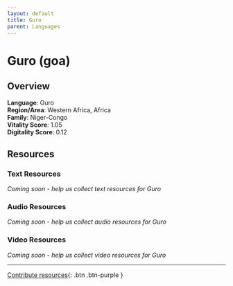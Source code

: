 ```yaml
---
layout: default
title: Guro
parent: Languages
---
```


# Guro (goa)

## Overview

**Language**: Guro  
**Region/Area**: Western Africa, Africa  
**Family**: Niger-Congo  
**Vitality Score**: 1.05  
**Digitality Score**: 0.12  

## Resources

### Text Resources
*Coming soon - help us collect text resources for Guro*

### Audio Resources
*Coming soon - help us collect audio resources for Guro*

### Video Resources
*Coming soon - help us collect video resources for Guro*

---

[Contribute resources](https://fairtrain.github.io/){: .btn .btn-purple }
